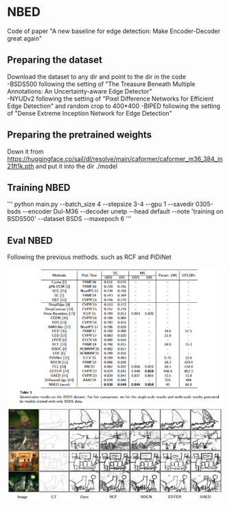 # NBED
Code of paper "A new baseline for edge detection: Make Encoder-Decoder great again"
## Preparing the dataset
Download the dataset to any dir and point to the dir in the code  
-BSDS500 following the setting of "The Treasure Beneath Multiple Annotations: An Uncertainty-aware Edge Detector"  
-NYUDv2 following the setting of "Pixel Difference Networks for Efficient Edge Detection"  and random crop to 400*400
-BIPED following the setting of "Dense Extreme Inception Network for Edge Detection"  
## Preparing the pretrained weights
Down it from https://huggingface.co/sail/dl/resolve/main/caformer/caformer_m36_384_in21ft1k.pth
and put it into the dir ./model
## Training NBED
'''
python main.py --batch_size 4 --stepsize 3-4 --gpu 1 --savedir 0305-bsds --encoder Dul-M36 --decoder unetp --head default --note 'training on BSDS500' --dataset BSDS --maxepoch 6
'''
## Eval NBED
Following the previous methods. such as RCF and PiDiNet

![Result of BSDS](./Imgs/BSDS.png "Result of BSDS")
![Img of BSDS](./Imgs/Imgs-bsds.png "Img of BSDS")

